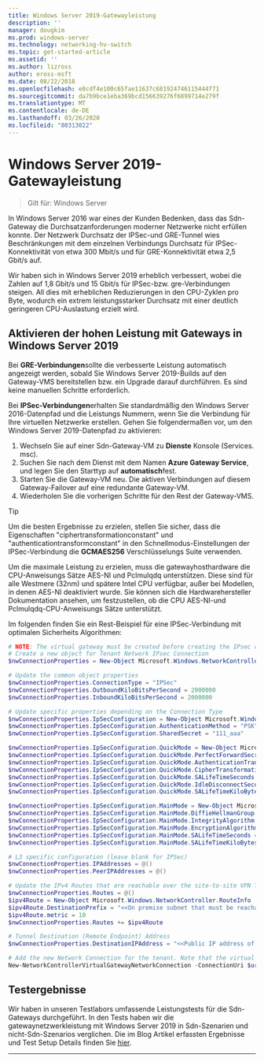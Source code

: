 ```yaml
---
title: Windows Server 2019-Gatewayleistung
description: ''
manager: dougkim
ms.prod: windows-server
ms.technology: networking-hv-switch
ms.topic: get-started-article
ms.assetid: ''
ms.author: lizross
author: eross-msft
ms.date: 08/22/2018
ms.openlocfilehash: e8cdf4e100c65fae11637c681924746115444f71
ms.sourcegitcommit: da7b9bce1eba369bcd156639276f6899714e279f
ms.translationtype: MT
ms.contentlocale: de-DE
ms.lasthandoff: 03/26/2020
ms.locfileid: "80313022"
---
```

# <a name="windows-server-2019-gateway-performance"></a>Windows Server 2019-Gatewayleistung

>Gilt für: Windows Server


In Windows Server 2016 war eines der Kunden Bedenken, dass das Sdn-Gateway die Durchsatzanforderungen moderner Netzwerke nicht erfüllen konnte. Der Netzwerk Durchsatz der IPSec-und GRE-Tunnel wies Beschränkungen mit dem einzelnen Verbindungs Durchsatz für IPSec-Konnektivität von etwa 300 Mbit/s und für GRE-Konnektivität etwa 2,5 Gbit/s auf.

Wir haben sich in Windows Server 2019 erheblich verbessert, wobei die Zahlen auf 1,8 Gbit/s und 15 Gbit/s für IPSec-bzw. gre-Verbindungen steigen. All dies mit erheblichen Reduzierungen in den CPU-Zyklen pro Byte, wodurch ein extrem leistungsstarker Durchsatz mit einer deutlich geringeren CPU-Auslastung erzielt wird.

## <a name="enable-high-performance-with-gateways-in-windows-server-2019"></a>Aktivieren der hohen Leistung mit Gateways in Windows Server 2019

Bei **GRE-Verbindungen**sollte die verbesserte Leistung automatisch angezeigt werden, sobald Sie Windows Server 2019-Builds auf den Gateway-VMS bereitstellen bzw. ein Upgrade darauf durchführen. Es sind keine manuellen Schritte erforderlich.

Bei **IPSec-Verbindungen**erhalten Sie standardmäßig den Windows Server 2016-Datenpfad und die Leistungs Nummern, wenn Sie die Verbindung für Ihre virtuellen Netzwerke erstellen. Gehen Sie folgendermaßen vor, um den Windows Server 2019-Datenpfad zu aktivieren:

   1. Wechseln Sie auf einer Sdn-Gateway-VM zu **Dienste** Konsole (Services. msc).
   2. Suchen Sie nach dem Dienst mit dem Namen **Azure Gateway Service**, und legen Sie den Starttyp auf **automatisch**fest.
   3. Starten Sie die Gateway-VM neu.
      Die aktiven Verbindungen auf diesem Gateway-Failover auf eine redundante Gateway-VM.
   4. Wiederholen Sie die vorherigen Schritte für den Rest der Gateway-VMS.

>[!TIP]
>Um die besten Ergebnisse zu erzielen, stellen Sie sicher, dass die Eigenschaften "ciphertransformationconstant" und "authenticationtransformconstant" in den Schnellmodus-Einstellungen der IPSec-Verbindung die **GCMAES256** Verschlüsselungs Suite verwenden.
>
>Um die maximale Leistung zu erzielen, muss die gatewayhosthardware die CPU-Anweisungs Sätze AES-NI und Pclmulqdq unterstützen. Diese sind für alle Westmere (32nm) und spätere Intel CPU verfügbar, außer bei Modellen, in denen AES-NI deaktiviert wurde. Sie können sich die Hardwarehersteller Dokumentation ansehen, um festzustellen, ob die CPU AES-NI-und Pclmulqdq-CPU-Anweisungs Sätze unterstützt.

Im folgenden finden Sie ein Rest-Beispiel für eine IPSec-Verbindung mit optimalen Sicherheits Algorithmen:

```PowerShell
# NOTE: The virtual gateway must be created before creating the IPsec connection. More details here.
# Create a new object for Tenant Network IPsec Connection  
$nwConnectionProperties = New-Object Microsoft.Windows.NetworkController.NetworkConnectionProperties   

# Update the common object properties  
$nwConnectionProperties.ConnectionType = "IPSec"   
$nwConnectionProperties.OutboundKiloBitsPerSecond = 2000000   
$nwConnectionProperties.InboundKiloBitsPerSecond = 2000000  

# Update specific properties depending on the Connection Type  
$nwConnectionProperties.IpSecConfiguration = New-Object Microsoft.Windows.NetworkController.IpSecConfiguration   
$nwConnectionProperties.IpSecConfiguration.AuthenticationMethod = "PSK"   
$nwConnectionProperties.IpSecConfiguration.SharedSecret = "111_aaa"   

$nwConnectionProperties.IpSecConfiguration.QuickMode = New-Object Microsoft.Windows.NetworkController.QuickMode   
$nwConnectionProperties.IpSecConfiguration.QuickMode.PerfectForwardSecrecy = "PFS2048"   
$nwConnectionProperties.IpSecConfiguration.QuickMode.AuthenticationTransformationConstant = "GCMAES256"   
$nwConnectionProperties.IpSecConfiguration.QuickMode.CipherTransformationConstant = "GCMAES256"   
$nwConnectionProperties.IpSecConfiguration.QuickMode.SALifeTimeSeconds = 3600   
$nwConnectionProperties.IpSecConfiguration.QuickMode.IdleDisconnectSeconds = 500   
$nwConnectionProperties.IpSecConfiguration.QuickMode.SALifeTimeKiloBytes = 2000   

$nwConnectionProperties.IpSecConfiguration.MainMode = New-Object Microsoft.Windows.NetworkController.MainMode   
$nwConnectionProperties.IpSecConfiguration.MainMode.DiffieHellmanGroup = "Group2"   
$nwConnectionProperties.IpSecConfiguration.MainMode.IntegrityAlgorithm = "SHA256"   
$nwConnectionProperties.IpSecConfiguration.MainMode.EncryptionAlgorithm = "AES256"   
$nwConnectionProperties.IpSecConfiguration.MainMode.SALifeTimeSeconds = 28800
$nwConnectionProperties.IpSecConfiguration.MainMode.SALifeTimeKiloBytes = 2000   

# L3 specific configuration (leave blank for IPSec)  
$nwConnectionProperties.IPAddresses = @()   
$nwConnectionProperties.PeerIPAddresses = @()   

# Update the IPv4 Routes that are reachable over the site-to-site VPN Tunnel  
$nwConnectionProperties.Routes = @()   
$ipv4Route = New-Object Microsoft.Windows.NetworkController.RouteInfo   
$ipv4Route.DestinationPrefix = "<<On premise subnet that must be reachable over the VPN tunnel. Ex: 10.0.0.0/24>>"   
$ipv4Route.metric = 10   
$nwConnectionProperties.Routes += $ipv4Route   

# Tunnel Destination (Remote Endpoint) Address  
$nwConnectionProperties.DestinationIPAddress = "<<Public IP address of the On-Premise VPN gateway. Ex: 192.168.3.4>>"   

# Add the new Network Connection for the tenant. Note that the virtual gateway must be created before creating the IPsec connection. $uri is the REST URI of your deployment and must be in the form of “https://<REST URI>”  
New-NetworkControllerVirtualGatewayNetworkConnection -ConnectionUri $uri -VirtualGatewayId $virtualGW.ResourceId -ResourceId "Contoso_IPSecGW" -Properties $nwConnectionProperties -Force
```

## <a name="testing-results"></a>Testergebnisse

Wir haben in unseren Testlabors umfassende Leistungstests für die Sdn-Gateways durchgeführt. In den Tests haben wir die gatewaynetzwerkleistung mit Windows Server 2019 in Sdn-Szenarien und nicht-Sdn-Szenarios verglichen. Die im Blog Artikel erfassten Ergebnisse und Test Setup Details finden Sie [hier](https://blogs.technet.microsoft.com/networking/2018/08/15/high-performance-gateways/).

---